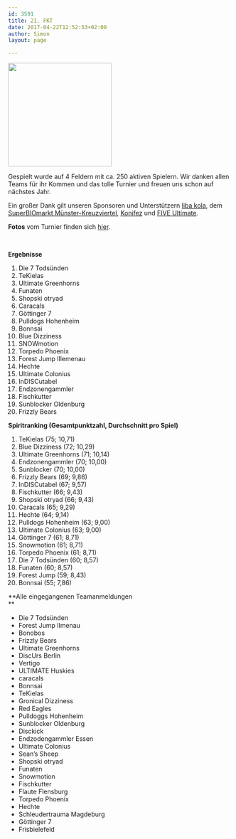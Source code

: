 ```yaml
---
id: 3591
title: 21. FKT
date: 2017-04-22T12:52:53+02:00
author: Simon
layout: page

---
```

<img class="wp-image-3612 alignleft" src="{{ site.url }}/public/uploads/2017/04/FKT-Logo-2017.png" alt="" width="233" height="233" />

Gespielt wurde auf 4 Feldern mit ca. 250 aktiven Spielern. Wir danken allen Teams für ihr Kommen und das tolle Turnier und freuen uns schon auf nächstes Jahr.

Ein großer Dank gilt unseren Sponsoren und Unterstützern <a href="http://liba-trinken.de/" target="_blank" rel="noopener">liba kola</a>, dem <a href="http://www.superbiomarkt.com/unsere-maerkte/superbiomarkt-muenster-kreuzviertel/" target="_blank" rel="noopener">SuperBIOmarkt Münster-Kreuzviertel</a>, <a href="https://www.konifez.de/" target="_blank" rel="noopener">Konifez</a> und <a href="http://www.fiveultimate.com/" target="_blank" rel="noopener">FIVE Ultimate</a>.

**Fotos** vom Turnier finden sich <a href="https://goo.gl/rmxgof" target="_blank" rel="noopener">hier</a>.

&nbsp;

**Ergebnisse**

  1. Die 7 Todsünden
  2. TeKielas
  3. Ultimate Greenhorns
  4. Funaten
  5. Shopski otryad
  6. Caracals
  7. Göttinger 7
  8. Pulldogs Hohenheim
  9. Bonnsai
 10. Blue Dizziness
 11. SNOWmotion
 12. Torpedo Phoenix
 13. Forest Jump Illemenau
 14. Hechte
 15. Ultimate Colonius
 16. InDISCutabel
 17. Endzonengammler
 18. Fischkutter
 19. Sunblocker Oldenburg
 20. Frizzly Bears

**Spiritranking (Gesamtpunktzahl, Durchschnitt pro Spiel)**

  1. TeKielas (75; 10,71)
  2. Blue Dizziness (72; 10,29)
  3. Ultimate Greenhorns (71; 10,14)
  4. Endzonengammler (70; 10,00)
  5. Sunblocker (70; 10,00)
  6. Frizzly Bears (69; 9,86)
  7. InDISCutabel (67; 9,57)
  8. Fischkutter (66; 9,43)
  9. Shopski otryad (66; 9,43)
 10. Caracals (65; 9,29)
 11. Hechte (64; 9,14)
 12. Pulldogs Hohenheim (63; 9,00)
 13. Ultimate Colonius (63; 9,00)
 14. Göttinger 7 (61; 8,71)
 15. Snowmotion (61; 8,71)
 16. Torpedo Phoenix (61; 8,71)
 17. Die 7 Todsünden (60; 8,57)
 18. Funaten (60; 8,57)
 19. Forest Jump (59; 8,43)
 20. Bonnsai (55; 7,86)

**Alle eingegangenen Teamanmeldungen  
** 

  * Die 7 Todsünden
  * Forest Jump Ilmenau
  * Bonobos
  * Frizzly Bears
  * Ultimate Greenhorns
  * DiscUrs Berlin
  * Vertigo
  * ULTIMATE Huskies
  * caracals
  * Bonnsai
  * TeKielas
  * Gronical Dizziness
  * Red Eagles
  * Pulldoggs Hohenheim
  * Sunblocker Oldenburg
  * Disckick
  * Endzodengammler Essen
  * Ultimate Colonius
  * Sean’s Sheep
  * Shopski otryad
  * Funaten
  * Snowmotion
  * Fischkutter
  * Flaute Flensburg
  * Torpedo Phoenix
  * Hechte
  * Schleudertrauma Magdeburg
  * Göttinger 7
  * Frisbielefeld